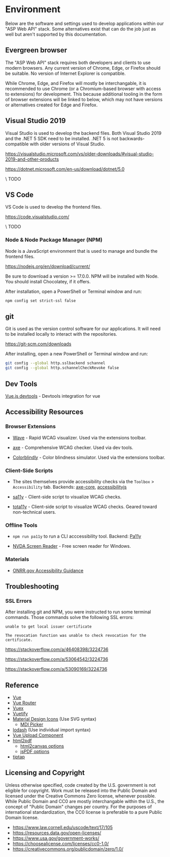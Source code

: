 # Environment

Below are the software and settings used to develop applications within our "ASP Web API" stack. Some alternatives exist that can do the job just as well but aren't supported by this documentation.

## Evergreen browser

The "ASP Web API" stack requires both developers and clients to use modern browsers. Any current version of Chrome, Edge, or Firefox should be suitable. No version of Internet Explorer is compatible.

While Chrome, Edge, and Firefox will mostly be interchangable, it is recommended to use Chrome (or a Chromium-based browser with access to extensions) for development. This because additional tooling in the form of browser extensions will be linked to below, which may not have versions or alternatives created for Edge and Firefox.

## Visual Studio 2019

Visual Studio is used to develop the backend files. Both Visual Studio 2019 and the .NET 5 SDK need to be installed. .NET 5 is not backwards-compatible with older versions of Visual Studio.

https://visualstudio.microsoft.com/vs/older-downloads/#visual-studio-2019-and-other-products

https://dotnet.microsoft.com/en-us/download/dotnet/5.0

\\ TODO

## VS Code

VS Code is used to develop the frontend files.

https://code.visualstudio.com/

\\ TODO

### Node & Node Package Manager (NPM)

Node is a JavaScript environment that is used to manage and bundle the frontend files.

https://nodejs.org/en/download/current/

Be sure to download a version >= 17.0.0. NPM will be installed with Node. You should install Chocolatey, if it offers.

After installation, open a PowerShell or Terminal window and run:
```bash
npm config set strict-ssl false
```

## git

Git is used as the version control software for our applications. It will need to be installed locally to interact with the repositories.

https://git-scm.com/downloads

After installing, open a new PowerShell or Terminal window and run:
```bash
git config --global http.sslbackend schannel
git config --global http.schannelCheckRevoke false
```

## Dev Tools

[Vue.js devtools](https://chrome.google.com/webstore/detail/vuejs-devtools/nhdogjmejiglipccpnnnanhbledajbpd) - Devtools integration for vue

## Accessibility Resources

### Browser Extensions
* [Wave](https://chrome.google.com/webstore/detail/wave-evaluation-tool/jbbplnpkjmmeebjpijfedlgcdilocofh) - Rapid WCAG visualizer. Used via the extensions toolbar.

* [axe](https://chrome.google.com/webstore/detail/axe-devtools-web-accessib/lhdoppojpmngadmnindnejefpokejbdd) - Comprehensive WCAG checker. Used via dev tools.

* [Colorblindly](https://chrome.google.com/webstore/detail/colorblindly/floniaahmccleoclneebhhmnjgdfijgg) - Color blindness simulator. Used via the extensions toolbar.

### Client-Side Scripts
* The sites themselves provide accessibility checks via the `Toolbox` > `Accessibility` tab. Backends: [axe-core](https://github.com/dequelabs/axe-core), [accessibilityjs](https://github.com/github/accessibilityjs)

* [sa11y](https://ryersondmp.github.io/sa11y/) - Client-side script to visualize WCAG checks.

* [tota11y](https://khan.github.io/tota11y/#Try-it) - Client-side script to visualize WCAG checks. Geared toward non-technical users.

### Offline Tools
* `npm run pa11y` to run a CLI acccessibility tool. Backend: [Pa11y](https://pa11y.org)

* [NVDA Screen Reader](https://www.nvaccess.org/download/) - Free screen reader for Windows.

### Materials
* [ONRR.gov Accessibility Guidance](https://github.com/ONRR/onrr.gov-site/wiki/Accessibility)

## Troubleshooting

### SSL Errors

After installing git and NPM, you were instructed to run some terminal commands. Those commands solve the following SSL errors:

`unable to get local issuer certificate`

`The revocation function was unable to check revocation for the certificate.`

https://stackoverflow.com/a/46408398/3224736

https://stackoverflow.com/a/53064542/3224736

https://stackoverflow.com/a/53090169/3224736

## Reference
* [Vue](https://vuejs.org/v2/guide/)
* [Vue Router](https://router.vuejs.org/guide/)
* [Vuex](https://vuex.vuejs.org/guide/)
* [Vuetify](https://vuetifyjs.com/en/getting-started/installation/)
* [Material Design Icons](https://materialdesignicons.com/) (Use SVG syntax)
  * [MDI Picker](https://chrome.google.com/webstore/detail/materialdesignicons-picke/edjaedpifkihpjkcgknfokmibkoafhme)
* [lodash](https://lodash.com/docs) (Use individual import syntax)
* [Vue Upload Component](https://lian-yue.github.io/vue-upload-component/#/en/documents)
* [html2pdf](https://github.com/eKoopmans/html2pdf.js)
  * [html2canvas options](https://html2canvas.hertzen.com/configuration)
  * [jsPDF options](https://html2canvas.hertzen.com/configuration)
* [tiptap](https://www.tiptap.dev/examples/default/)

## Licensing and Copyright

Unless otherwise specified, code created by the U.S. government is not eligible for copyright. Work must be released into the Public Domain and licensed under the Creative Commons Zero license, whenever possible. While Public Domain and CC0 are mostly interchangable within the U.S., the concept of "Public Domain" changes per country. For the purposes of international standardization, the CC0 license is preferable to a pure Public Domain license.

* https://www.law.cornell.edu/uscode/text/17/105
* https://resources.data.gov/open-licenses/
* https://www.usa.gov/government-works/
* https://choosealicense.com/licenses/cc0-1.0/
* https://creativecommons.org/publicdomain/zero/1.0/
